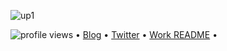 <!--<h3 align="center">![image](https://user-images.githubusercontent.com/68894302/124265367-c8130d80-db5f-11eb-86d7-5c144c75c96d.jpg)
</h3> -->
![up1](https://user-images.githubusercontent.com/68894302/124266585-5f2c9500-db61-11eb-93d8-acbd66875248.jpg)

<p align="left">
  <img src="https://arturio.dev/" alt="profile views"> •  
  <a href="https://update.com/">Blog</a> •
  <a href="https://twitter.com/intent/follow?screen_name=h4ktun4&tw_p=followbutton">Twitter</a> •
  <a href="https://github.com/14601/14601#readme">Work README</a> •
  
</p>
<!--
**14601/14601** is a ✨ _special_ ✨ repository because its `README.md` (this file) appears on your GitHub profile.

Here are some ideas to get you started:

- 🔭 I’m currently working on ...
- 🌱 I’m currently learning ...
- 👯 I’m looking to collaborate on ...bug bounty
- 🤔 I’m looking for help with ...AWS
-->
- 💬 Ask me about [php](https://twitter.com/h4ktun4)
- 📫 How to reach me: [twitter](https://twitter.com/h4ktun4)
- 😄 Pronouns: he/him

